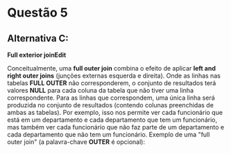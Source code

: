 # Questão 5

## Alternativa C:

**Full exterior joinEdit**

Conceitualmente, uma **full outer join** combina o efeito de aplicar **left and right outer joins** (junções externas esquerda e direita). Onde as linhas nas tabelas **FULL OUTER** não corresponderem, o conjunto de resultados terá valores **NULL** para cada coluna da tabela que não tiver uma linha correspondente. Para as linhas que correspondem, uma única linha será produzida no conjunto de resultados (contendo colunas preenchidas de ambas as tabelas).
Por exemplo, isso nos permite ver cada funcionário que está em um departamento e cada departamento que tem um funcionário, mas também ver cada funcionário que não faz parte de um departamento e cada departamento que não tem um funcionário.
Exemplo de uma "full outer join" (a palavra-chave **OUTER** é opcional):